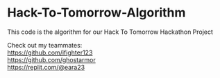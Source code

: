 # Hack-To-Tomorrow-Algorithm

This code is the algorithm for our Hack To Tomorrow Hackathon Project
<br>

Check out my teammates:
<br>
https://github.com/ifighter123
<br>
https://github.com/ghostarmor
<br>
https://replit.com/@eara23
